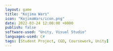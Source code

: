 ```yaml
---
layout: game
title: "Kojima Wars"
icon: "KojimaWars/icon.png"
date: 2022-03-24 12:00:00 +0000
publish: false
software-used: "Unity, Visual Studio"
languages-used: C#
tags: [Student Project, CGD, Coursework, Unity]
---
```


